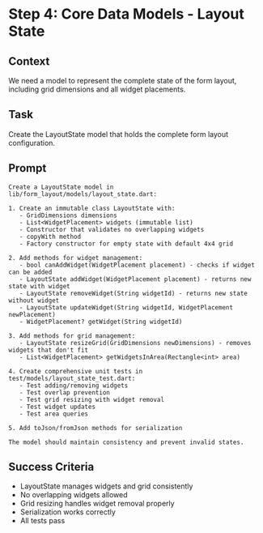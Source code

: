# Step 4: Core Data Models - Layout State

## Context
We need a model to represent the complete state of the form layout, including grid dimensions and all widget placements.

## Task
Create the LayoutState model that holds the complete form layout configuration.

## Prompt
```text
Create a LayoutState model in lib/form_layout/models/layout_state.dart:

1. Create an immutable class LayoutState with:
   - GridDimensions dimensions
   - List<WidgetPlacement> widgets (immutable list)
   - Constructor that validates no overlapping widgets
   - copyWith method
   - Factory constructor for empty state with default 4x4 grid

2. Add methods for widget management:
   - bool canAddWidget(WidgetPlacement placement) - checks if widget can be added
   - LayoutState addWidget(WidgetPlacement placement) - returns new state with widget
   - LayoutState removeWidget(String widgetId) - returns new state without widget
   - LayoutState updateWidget(String widgetId, WidgetPlacement newPlacement)
   - WidgetPlacement? getWidget(String widgetId)

3. Add methods for grid management:
   - LayoutState resizeGrid(GridDimensions newDimensions) - removes widgets that don't fit
   - List<WidgetPlacement> getWidgetsInArea(Rectangle<int> area)

4. Create comprehensive unit tests in test/models/layout_state_test.dart:
   - Test adding/removing widgets
   - Test overlap prevention
   - Test grid resizing with widget removal
   - Test widget updates
   - Test area queries

5. Add toJson/fromJson methods for serialization

The model should maintain consistency and prevent invalid states.
```

## Success Criteria
- LayoutState manages widgets and grid consistently
- No overlapping widgets allowed
- Grid resizing handles widget removal properly
- Serialization works correctly
- All tests pass